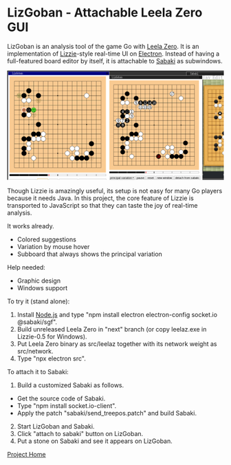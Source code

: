 # LizGoban - Attachable Leela Zero GUI

LizGoban is an analysis tool of the game Go with
[Leela Zero](https://github.com/gcp/leela-zero).
It is an implementation of
[Lizzie](https://github.com/featurecat/lizzie)-style real-time UI
on [Electron](https://electronjs.org/).
Instead of having a full-featured board editor by itself,
it is attachable to [Sabaki](https://sabaki.yichuanshen.de/)
as subwindows.

![screenshot](screen.png)

Though Lizzie is amazingly useful, its setup is not easy
for many Go players because it needs Java.
In this project, the core feature of Lizzie is transported to JavaScript
so that they can taste the joy of real-time analysis.

It works already.

* Colored suggestions
* Variation by mouse hover
* Subboard that always shows the principal variation

Help needed:

* Graphic design
* Windows support

To try it (stand alone):

1. Install [Node.js](https://nodejs.org/) and type "npm install electron electron-config socket.io @sabaki/sgf".
2. Build unreleased Leela Zero in "next" branch (or copy leelaz.exe in Lizzie-0.5 for Windows).
3. Put Leela Zero binary as src/leelaz together with its network weight as src/network.
3. Type "npx electron src".

To attach it to Sabaki:

1. Build a customized Sabaki as follows.
  * Get the source code of Sabaki.
  * Type "npm install socket.io-client".
  * Apply the patch "sabaki/send_treepos.patch" and build Sabaki.
2. Start LizGoban and Sabaki.
3. Click "attach to sabaki" button on LizGoban.
3. Put a stone on Sabaki and see it appears on LizGoban.

[Project Home](https://github.com/kaorahi/lizgoban)
